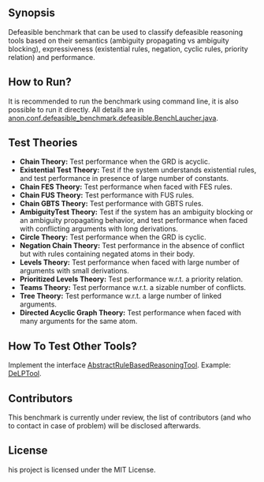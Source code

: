 ## Synopsis

Defeasible benchmark that can be used to classify defeasible reasoning tools based on their semantics (ambiguity propagating vs ambiguity blocking), expressiveness (existential rules, negation, cyclic rules, priority relation) and performance.

## How to Run?

It is recommended to run the benchmark using command line, it is also possible to run it directly. All details are in [anon.conf.defeasible_benchmark.defeasible.BenchLaucher.java](https://github.com/anonconf/Benchmark/blob/master/src/main/java/anon/conf/defeasible_benchmark/defeasible/BenchLauncher.java). 

## Test Theories

* **Chain Theory:** Test performance when the GRD is acyclic.
* **Existential Test Theory:** Test if the system understands existential rules, and test performance in presence of large number of constants.
* **Chain FES Theory:** Test performance when faced with FES rules.
* **Chain FUS Theory:** Test performance with FUS rules.
* **Chain GBTS Theory:** Test performance with GBTS rules.
* **AmbiguityTest Theory:** Test if the system has an ambiguity blocking or an ambiguity propagating behavior, and test performance when faced with conflicting arguments with long derivations.
* **Circle Theory:** Test performance when the GRD is cyclic.
* **Negation Chain Theory:** Test performance in the absence of conflict but with rules containing negated atoms in their body.
* **Levels Theory:** Test performance when faced with large number of arguments with small derivations.
* **Prioritized Levels Theory:** Test performance w.r.t. a priority relation.
* **Teams Theory:** Test performance w.r.t. a sizable number of conflicts.
* **Tree Theory:** Test performance w.r.t. a large number of linked arguments.
* **Directed Acyclic Graph Theory:** Test performance when faced with many arguments for the same atom.

## How To Test Other Tools?

Implement the interface [AbstractRuleBasedReasoningTool](https://github.com/anonconf/Benchmark/blob/master/src/main/java/anon/conf/defeasible_benchmark/defeasible/AbstractRuleBasedReasoningTool.java). Example: [DeLPTool](https://github.com/anonconf/Benchmark/blob/master/src/main/java/anon/conf/defeasible_benchmark/defeasible/tools/DeLPTool.java).


## Contributors

This benchmark is currently under review, the list of contributors (and who to contact in case of problem) will be disclosed afterwards.

## License

his project is licensed under the MIT License.